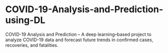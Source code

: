 # COVID-19-Analysis-and-Prediction-using-DL
COVID-19 Analysis and Prediction – A deep learning–based project to analyze COVID-19 data and forecast future trends in confirmed cases, recoveries, and fatalities.
